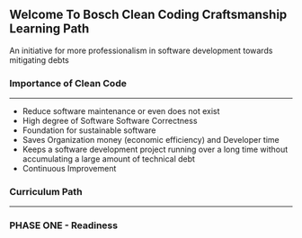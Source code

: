 


## Welcome To Bosch Clean Coding Craftsmanship Learning Path

An initiative for more professionalism in software development towards mitigating debts

### Importance of Clean  Code
---

 - Reduce software maintenance or even does not exist
 - High degree of Software Software Correctness
 - Foundation for sustainable software 
 - Saves Organization money  (economic efficiency) and Developer time
 - Keeps a software development project running over a long time without accumulating a large amount of technical debt
 -  Continuous Improvement
### Curriculum Path
-----
### PHASE ONE - Readiness 
> 
<!--stackedit_data:
eyJoaXN0b3J5IjpbLTE1MTI1NTU4NDAsLTE2Mzg4MDYyOTIsMT
cxNDAyOTg5NCwtMTEwMTY0OTk5MV19
-->